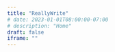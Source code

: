 ```yaml
---
title: "ReallyWrite"
# date: 2023-01-01T08:00:00-07:00
# description: "Home"
draft: false
iframe: ""
---
```

